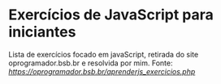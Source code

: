# Exercícios de JavaScript para iniciantes

Lista de exercícios focado em javaScript, retirada do site oprogramador.bsb.br e resolvida por mim.
Fonte: *https://oprogramador.bsb.br/aprenderjs_exercicios.php*